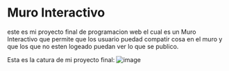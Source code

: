 # Muro Interactivo
este es mi proyecto final de programacion web  el  cual es un Muro Interactivo que permite que los usuario puedad compatir cosa en el muro y que los que no esten logeado puedan ver lo que se publico.

Esta es la catura de mi proyecto final:
![image](https://user-images.githubusercontent.com/95459237/164048002-482fc05f-5952-4fd2-89a0-285712e7cb28.png)
